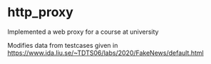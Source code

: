 # http_proxy
Implemented a web proxy for a course at university

Modifies data from testcases given in https://www.ida.liu.se/~TDTS06/labs/2020/FakeNews/default.html

